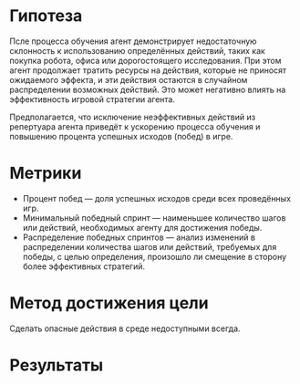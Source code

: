 # Гипотеза

Псле процесса обучения агент демонстрирует недостаточную склонность к использованию определённых действий, таких как покупка робота, офиса или дорогостоящего исследования.
При этом агент продолжает тратить ресурсы на действия, которые не приносят ожидаемого эффекта, и эти действия остаются в случайном распределении возможных действий.
Это может негативно влиять на эффективность игровой стратегии агента.

Предполагается, что исключение неэффективных действий из репертуара агента приведёт к ускорению процесса обучения и повышению процента успешных исходов (побед) в игре.

# Метрики
* Процент побед — доля успешных исходов среди всех проведённых игр.
* Минимальный победный спринт — наименьшее количество шагов или действий, необходимых агенту для достижения победы.
* Распределение победных спринтов — анализ изменений в распределении количества шагов или действий, требуемых для победы, с целью определения, произошло ли смещение в сторону более эффективных стратегий.

# Метод достижения цели

Сделать опасные действия в среде недоступными всегда.

# Результаты